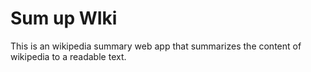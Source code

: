 # Sum up WIki
 This is an wikipedia summary web app that summarizes the content of wikipedia to a readable text.
